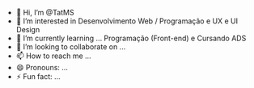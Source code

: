 - 👋 Hi, I’m @TatMS
- 👀 I’m interested in Desenvolvimento Web / Programação e UX e UI Design
- 🌱 I’m currently learning ... Programação (Front-end) e Cursando ADS
- 💞️ I’m looking to collaborate on ...
- 📫 How to reach me ... 
- 😄 Pronouns: ...
- ⚡ Fun fact: ...

<!---
TatMS/TatMS is a ✨ special ✨ repository because its `README.md` (this file) appears on your GitHub profile.
You can click the Preview link to take a look at your changes.
--->

